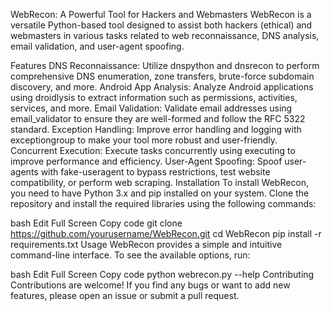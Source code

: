 WebRecon: A Powerful Tool for Hackers and Webmasters
WebRecon is a versatile Python-based tool designed to assist both hackers (ethical) and webmasters in various tasks related to web reconnaissance, DNS analysis, email validation, and user-agent spoofing.

Features
DNS Reconnaissance: Utilize dnspython and dnsrecon to perform comprehensive DNS enumeration, zone transfers, brute-force subdomain discovery, and more.
Android App Analysis: Analyze Android applications using droidlysis to extract information such as permissions, activities, services, and more.
Email Validation: Validate email addresses using email_validator to ensure they are well-formed and follow the RFC 5322 standard.
Exception Handling: Improve error handling and logging with exceptiongroup to make your tool more robust and user-friendly.
Concurrent Execution: Execute tasks concurrently using executing to improve performance and efficiency.
User-Agent Spoofing: Spoof user-agents with fake-useragent to bypass restrictions, test website compatibility, or perform web scraping.
Installation
To install WebRecon, you need to have Python 3.x and pip installed on your system. Clone the repository and install the required libraries using the following commands:

bash
Edit
Full Screen
Copy code
git clone https://github.com/yourusername/WebRecon.git
cd WebRecon
pip install -r requirements.txt
Usage
WebRecon provides a simple and intuitive command-line interface. To see the available options, run:

bash
Edit
Full Screen
Copy code
python webrecon.py --help
Contributing
Contributions are welcome! If you find any bugs or want to add new features, please open an issue or submit a pull request.


